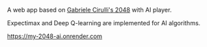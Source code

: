 A web app based on [Gabriele Cirulli's 2048](https://github.com/gabrielecirulli/2048) with AI player.

Expectimax and Deep Q-learning are implemented for AI algorithms.

https://my-2048-ai.onrender.com
